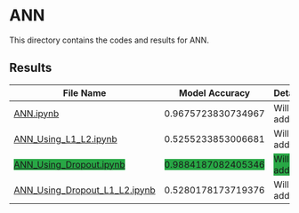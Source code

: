 # ANN

This directory contains the codes and results for ANN.

## Results

| File Name      | Model Accuracy | Details                |
| -------------- | -------------- | ---------------------- |
| [ANN.ipynb](https://github.com/hosseindamavandi/Fake-News-Detection/blob/main/Note-Books/ANN/ANN.ipynb)    | 0.9675723830734967      | Will be added   |
| [ANN_Using_L1_L2.ipynb](https://github.com/hosseindamavandi/Fake-News-Detection/blob/main/Note-Books/ANN/ANN_Using_L1_L2.ipynb)    | 0.5255233853006681      | Will be added  |
| <span style="background-color: #28a745">[ANN_Using_Dropout.ipynb](https://github.com/hosseindamavandi/Fake-News-Detection/blob/main/Note-Books/ANN/ANN_Using_Dropout.ipynb)</span>    | <span style="background-color: #28a745">0.9884187082405346</span>      | <span style="background-color: #28a745">Will be added</span>        |
| [ANN_Using_Dropout_L1_L2.ipynb](https://github.com/hosseindamavandi/Fake-News-Detection/blob/main/Note-Books/ANN/ANN_Using_Dropout_L1_L2.ipynb)    | 0.5280178173719376      | Will be added        |
